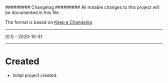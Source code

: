 #########
Changelog
#########
All notable changes to this project will be documented in this file.

The format is based on [Keep a Changelog](http://keepachangelog.com/en/1.0.0/)


******************
[0.1] - 2020-10-31
******************

Created
=======
  - Initial project created.
